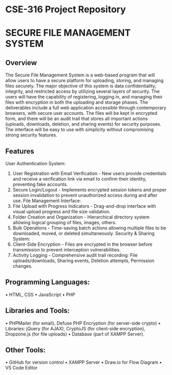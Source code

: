 # CSE-316 Project Repository 

# SECURE FILE MANAGEMENT SYSTEM

## Overview
The Secure File Management System is a web-based program that will allow users to have a secure platform for uploading, storing, and managing files securely. The major objective of this system is data confidentiality, integrity, and restricted access by utilizing several layers of security. The users will have the capability of registering, logging in, and managing their files with encryption in both the uploading and storage phases.
The deliverables include a full web application accessible through contemporary browsers, with secure user accounts. The files will be kept in encrypted form, and there will be an audit trail that stores all important actions (uploads, downloads, deletion, and sharing events) for security purposes. The interface will be easy to use with simplicity without compromising strong security features.

## Features
User Authentication System:
1.	User Registration with Email Verification - New users provide credentials and receive a verification link via email to confirm their identity, preventing fake accounts.
2.	Secure Login/Logout - Implements encrypted session tokens and proper session invalidation to prevent unauthorized access during and after use.
File Management Interface:
3.	File Upload with Progress Indicators - Drag-and-drop interface with visual upload progress and file size validation.
4.	Folder Creation and Organization - Hierarchical directory system allowing logical grouping of files, images, others.
5.	Bulk Operations - Time-saving batch actions allowing multiple files to be downloaded, moved, or deleted simultaneously.
Security & Sharing System:
6.	Client-Side Encryption - Files are encrypted in the browser before transmission to prevent interception vulnerabilities.
7.	Activity Logging - Comprehensive audit trail recording:
    File uploads/downloads, Sharing events, Deletion attempts, Permission changes.

## Programming Languages:
•	HTML, CSS
•	JavaScript
•	PHP

## Libraries and Tools:
•	PHPMailer (for email), Defuse PHP Encryption (for server-side crypto)
•	Libraries: jQuery (for AJAX), CryptoJS (for client-side encryption), Dropzone.js (for file uploads)
•	Database (part of XAMPP Server).

## Other Tools:
•	GitHub for version control
•	XAMPP Server
•	Draw.io for Flow Diagram
•	VS Code Editor
